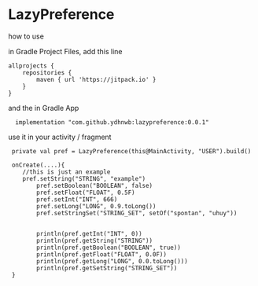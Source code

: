 # LazyPreference

how to use

in Gradle Project Files, add this line
```
allprojects {
	repositories {	
		maven { url 'https://jitpack.io' }
	}
}
```

and the in Gradle App

```
  implementation "com.github.ydhnwb:lazypreference:0.0.1"
```


use it in your activity / fragment

```
 private val pref = LazyPreference(this@MainActivity, "USER").build()
 
 onCreate(....){
 	//this is just an example
	pref.setString("STRING", "example")
        pref.setBoolean("BOOLEAN", false)
        pref.setFloat("FLOAT", 0.5F)
        pref.setInt("INT", 666)
        pref.setLong("LONG", 0.9.toLong())
        pref.setStringSet("STRING_SET", setOf("spontan", "uhuy"))


        println(pref.getInt("INT", 0))
        println(pref.getString("STRING"))
        println(pref.getBoolean("BOOLEAN", true))
        println(pref.getFloat("FLOAT", 0.0F))
        println(pref.getLong("LONG", 0.0.toLong()))
        println(pref.getSetString("STRING_SET"))
 }
```
  

